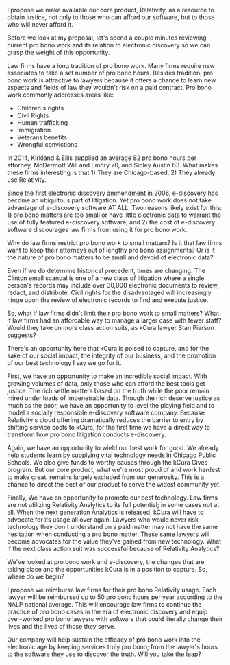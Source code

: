 I propose we make available our core product, Relativity, as a resource to obtain justice, not only to those who can afford our software, but to those who will never afford it.

Before we look at my proposal, let's spend a couple minutes reviewing current pro bono work and its relation to electronic discovery so we can grasp the weight of this opportunity.

Law firms have a long tradition of pro bono work. Many firms require new associates to take a set number of pro bono hours. Besides tradition, pro bono work is attractive to lawyers because it offers a chance to learn new aspects and fields of law they wouldn't risk on a paid contract. Pro bono work commonly addresses areas like:

- Children's rights
- Civil Rights
- Human trafficking
- Immigration
- Veterans benefits
- Wrongful convictions

In 2014, Kirkland & Ellis supplied an average 82 pro bono hours per attorney, McDermott Will and Emory 70, and Sidley Austin 63. What makes these firms interesting is that 1) They are Chicago-based, 2) They already use Relativity.

Since the first electronic discovery ammendment in 2006, e-discovery has become an ubiquitous part of litigation.  Yet pro bono work does not take advantage of e-discovery software AT ALL. Two reasons likely exist for this: 1) pro bono matters are too small or have little electronic data to warrant the use of fully featured e-discovery software, and 2) the cost of e-discovery software discourages law firms from using it for pro bono work.

Why do law firms restrict pro bono work to small matters? Is it that law firms want to keep their attorneys out of lengthy pro bono assignments? Or is it the nature of pro bono matters to be small and devoid of electronic data?

Even if we do determine historical precedent, times are changing. The Clinton email scandal is one of a new class of litigation where a single person's records may include over 30,000 electronic documents to review, redact, and distribute. Civil rights for the disadvantaged will increasingly hinge upon the review of electronic records to find and execute justice.

So, what if law firms didn't limit their pro bono work to small matters? What if law firms had an affordable way to manage a larger case with fewer staff? Would they take on more class action suits, as kCura lawyer Stan Pierson suggests?

There's an opportunity here that kCura is poised to capture, and for the sake of our social impact, the integrity of our business, and the promotion of our best technology I say we go for it.

First, we have an opportunity to make an incredible social impact. With growing volumes of data, only those who can afford the best tools get justice.  The rich settle matters based on the truth while the poor remain mired under loads of impenetrable data. Though the rich deserve justice as much as the poor, we have an opportunity to level the playing field and to model a socially responsible e-discovery software company. Because Relativity's cloud offering dramatically reduces the barrier to entry by shifting service costs to kCura, for the first time we have a direct way to transform how pro bono litigation conducts
e-discovery.

Again, we have an opportunity to wield our best work for good. We already help students learn by supplying vital technology needs in Chicago Public Schools. We also give funds to worthy causes through the kCura Gives program. But our core product, what we're most proud of and work hardest to make great, remains largely excluded from our generosity. This is a chance to direct the best of our product to serve the widest community yet.

Finally, We have an opportunity to promote our best technology. Law firms are not utilizing Relativity Analytics to its full potential; in some cases not at all. When the next generation Analytics is released, kCura will have to advocate for its usage all over again.  Lawyers who would never risk technology they don't understand on a paid matter may not have the same hesitation when conducting a pro bono matter. These same lawyers will become advocates for the value they've gained from new technology.  What if the next class action suit was successful because of Relativity Analytics?

We've looked at pro bono work and e-discovery, the changes that are taking place and the opportunities kCura is in a position to capture. So, where do we begin?

I propose we reimburse law firms for their pro bono Relativity usage. Each lawyer will be reimbursed up to 50 pro bono hours per year according to the NALP national average. This will encourage law firms to continue the practice of pro bono cases in the era of electronic discovery and equip over-worked pro bono lawyers with software that could literally change their lives and the lives of those they serve.

Our company will help sustain the efficacy of pro bono work into the electronic age by keeping services truly pro bono; from the lawyer's hours to the software they use to discover the truth. Will you take the leap?
